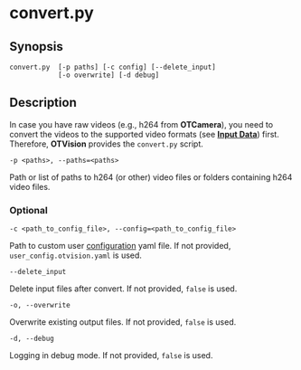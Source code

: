 # convert.py

## Synopsis

```text
convert.py  [-p paths] [-c config] [--delete_input]
            [-o overwrite] [-d debug]
```

## Description

In case you have raw videos (e.g., h264 from **OTCamera**), you need to convert the videos to the supported video formats (see [**Input Data**](../firstuse/#input-data)) first. Therefore, **OTVision** provides the `convert.py` script.

`-p <paths>, --paths=<paths>`

Path or list of paths to h264 (or other) video files or folders containing h264 video files.

### Optional

`-c <path_to_config_file>, --config=<path_to_config_file>`

Path to custom user [configuration](../configuration/) yaml file. If not provided, `user_config.otvision.yaml` is used.

`--delete_input`

Delete input files after convert. If not provided, `false` is used.

`-o, --overwrite`

Overwrite existing output files. If not provided, `false` is used.

`-d, --debug`

Logging in debug mode. If not provided, `false` is used.